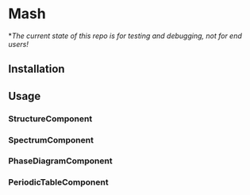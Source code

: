 # Mash

**The current state of this repo is for testing and debugging, not for end users!*

## Installation

## Usage

### StructureComponent

### SpectrumComponent

### PhaseDiagramComponent

### PeriodicTableComponent
